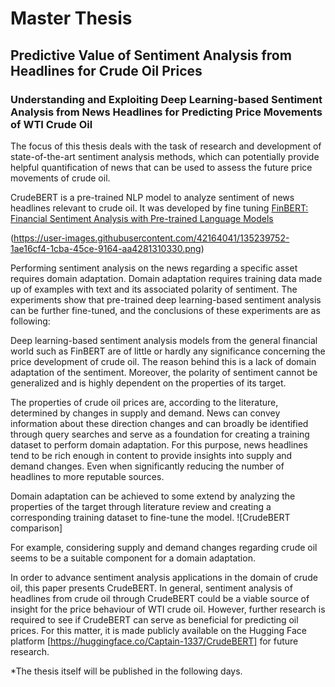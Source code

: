 # Master Thesis
## Predictive Value of Sentiment Analysis from Headlines for Crude Oil Prices
### Understanding and Exploiting Deep Learning-based Sentiment Analysis from News Headlines for Predicting Price Movements of WTI Crude Oil

The focus of this thesis deals with the task of research and development of state-of-the-art sentiment analysis methods, which can potentially provide helpful quantification of news that can be used to assess the future price movements of crude oil. 

CrudeBERT is a pre-trained NLP model to analyze sentiment of news headlines relevant to crude oil. 
It was developed by fine tuning [FinBERT: Financial Sentiment Analysis with Pre-trained Language Models](https://arxiv.org/pdf/1908.10063.pdf)

(https://user-images.githubusercontent.com/42164041/135239752-1ae16cf4-1cba-45ce-9164-aa4281310330.png)

Performing sentiment analysis on the news regarding a specific asset requires domain adaptation. 
Domain adaptation requires training data made up of examples with text and its associated polarity of sentiment. 
The experiments show that pre-trained deep learning-based sentiment analysis can be further fine-tuned, and the conclusions of these experiments are as following: 

Deep learning-based sentiment analysis models from the general financial world such as FinBERT are of little or hardly any significance concerning the price development of crude oil. 
The reason behind this is a lack of domain adaptation of the sentiment. 
Moreover, the polarity of sentiment cannot be generalized and is highly dependent on the properties of its target. 

The properties of crude oil prices are, according to the literature, determined by changes in supply and demand. 
News can convey information about these direction changes and can broadly be identified through query searches and serve as a foundation for creating a training dataset to perform domain adaptation. 
For this purpose, news headlines tend to be rich enough in content to provide insights into supply and demand changes. 
Even when significantly reducing the number of headlines to more reputable sources. 

Domain adaptation can be achieved to some extend by analyzing the properties of the target through literature review and creating a corresponding training dataset to fine-tune the model. ![CrudeBERT comparison]

For example, considering supply and demand changes regarding crude oil seems to be a suitable component for a domain adaptation.  

In order to advance sentiment analysis applications in the domain of crude oil, this paper presents CrudeBERT. 
In general, sentiment analysis of headlines from crude oil through CrudeBERT could be a viable source of insight for the price behaviour of WTI crude oil. 
However, further research is required to see if CrudeBERT can serve as beneficial for predicting oil prices. 
For this matter, it is made publicly available on the Hugging Face platform [https://huggingface.co/Captain-1337/CrudeBERT] for future research. 

*The thesis itself will be published in the following days.
